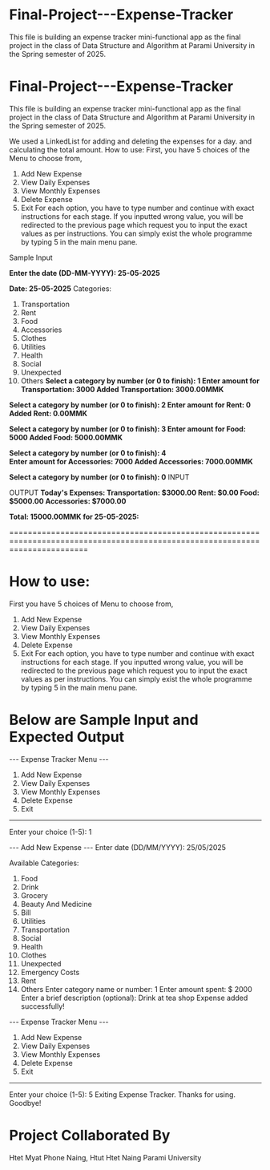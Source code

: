 # Final-Project---Expense-Tracker
This file is building an expense tracker mini-functional app as the final project in the class of Data Structure and Algorithm at Parami University in the Spring semester of 2025. 

# Final-Project---Expense-Tracker
This file is building an expense tracker mini-functional app as the final project in the class of Data Structure and Algorithm at Parami University in the Spring semester of 2025. 

We used a LinkedList for adding and deleting the expenses for a day. and calculating the total amount.
How to use: First, you have 5 choices of the  Menu to choose from, 
1. Add New Expense
2. View Daily Expenses
3. View Monthly Expenses
4. Delete Expense
5. Exit
For each option, you have to type number and continue with exact instructions for each stage. If you inputted wrong value, you will be redirected to the previous page which request you to input the exact values as per instructions. You can simply exist the whole programme by typing 5 in the main menu pane.

Sample Input

**Enter the date (DD-MM-YYYY): 25-05-2025**

**Date: 25-05-2025**
Categories:
1. Transportation
2. Rent
3. Food
4. Accessories
5. Clothes
6. Utilities
7. Health
8. Social
9. Unexpected
10. Others
**Select a category by number (or 0 to finish): 1
Enter amount for Transportation: 3000
Added Transportation: 3000.00MMK** 

**Select a category by number (or 0 to finish): 2
Enter amount for Rent: 0
Added Rent: 0.00MMK** 

**Select a category by number (or 0 to finish): 3
Enter amount for Food: 5000
Added Food: 5000.00MMK**

**Select a category by number (or 0 to finish): 4    
Enter amount for Accessories: 7000
Added Accessories: 7000.00MMK**

**Select a category by number (or 0 to finish): 0**  INPUT

OUTPUT 
**Today's Expenses:
Transportation: $3000.00
Rent: $0.00
Food: $5000.00
Accessories: $7000.00**

**Total: 15000.00MMK for 25-05-2025:** 

=============================================================================================================================


# How to use: 
First you have 5 choices of Menu to choose from, 
1. Add New Expense
2. View Daily Expenses
3. View Monthly Expenses
4. Delete Expense
5. Exit
For each option, you have to type number and continue with exact instructions for each stage.
If you inputted wrong value, you will be redirected to the previous page which request you to input the exact values as per instructions.
You can simply exist the whole programme by typing 5 in the main menu pane.


# Below are Sample Input and Expected Output
--- Expense Tracker Menu ---
1. Add New Expense
2. View Daily Expenses
3. View Monthly Expenses
4. Delete Expense
5. Exit
----------------------------
Enter your choice (1-5):  1

--- Add New Expense ---
Enter date (DD/MM/YYYY):  25/05/2025

Available Categories:
  1. Food
  2. Drink
  3. Grocery
  4. Beauty And Medicine
  5. Bill
  6. Utilities
  7. Transportation
  8. Social
  9. Health
  10. Clothes
  11. Unexpected
  12. Emergency Costs
  13. Rent
  14. Others
Enter category name or number:  1
Enter amount spent: $ 2000
Enter a brief description (optional):  Drink at tea shop
Expense added successfully!

--- Expense Tracker Menu ---
1. Add New Expense
2. View Daily Expenses
3. View Monthly Expenses
4. Delete Expense
5. Exit
----------------------------
Enter your choice (1-5):  5
Exiting Expense Tracker. Thanks for using. Goodbye!


# Project Collaborated By
Htet Myat Phone Naing, Htut Htet Naing
Parami University
